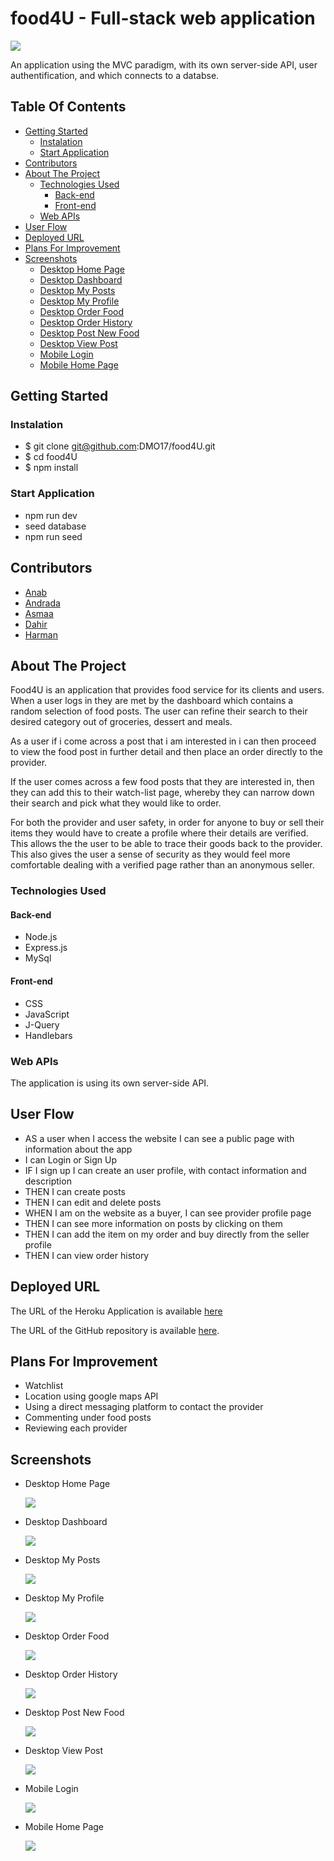 # food4U - Full-stack web application

<img src="./public/assets/images/food-logo.png"/>

An application using the MVC paradigm, with its own server-side API, user authentification, and which connects to a databse.

## Table Of Contents

- [Getting Started](#getting-started)
  - [Instalation](#instalation)
  - [Start Application](#start-application)
- [Contributors](#contributors)
- [About The Project](#about-the-project)
  - [Technologies Used](#technologies-used)
    - [Back-end](#back-end)
    - [Front-end](#front-end)
  - [Web APIs](#web-apis)
- [User Flow](#user-flows)
- [Deployed URL](#deployed-url)
- [Plans For Improvement](#plans-for-improvement)
- [Screenshots](#screenshots)
  - [Desktop Home Page](#desktop-home-page)
  - [Desktop Dashboard](#desktop-dashboard)
  - [Desktop My Posts](#desktop-my-posts)
  - [Desktop My Profile](#desktop-my-profile)
  - [Desktop Order Food](#desktop-order-food)
  - [Desktop Order History](#desktop-order-history)
  - [Desktop Post New Food](#desktop-post-new-food)
  - [Desktop View Post](#desktop-view-post)
  - [Mobile Login](#mobile-login)
  - [Mobile Home Page](#mobile-home=page)

## Getting Started

### Instalation

- $ git clone git@github.com:DMO17/food4U.git
- $ cd food4U
- $ npm install

### Start Application

- npm run dev
- seed database
- npm run seed

## Contributors

- [Anab](https://github.com/anabwarsame)
- [Andrada](https://github.com/andradag)
- [Asmaa](https://github.com/AsmaaMusse)
- [Dahir](https://github.com/DMO17)
- [Harman](https://github.com/AkenEagle)

## About The Project

Food4U is an application that provides food service for its clients and users. When a user logs in they are met by the dashboard which contains a random selection of food posts. The user can refine their search to their desired category out of groceries, dessert and meals.

As a user if i come across a post that i am interested in i can then proceed to view the food post in further detail and then place an order directly to the provider.

If the user comes across a few food posts that they are interested in, then they can add this to their watch-list page, whereby they can narrow down their search and pick what they would like to order.

For both the provider and user safety, in order for anyone to buy or sell their items they would have to create a profile where their details are verified. This allows the the user to be able to trace their goods back to the provider. This also gives the user a sense of security as they would feel more comfortable dealing with a verified page rather than an anonymous seller.

### Technologies Used

#### Back-end

- Node.js
- Express.js
- MySql

#### Front-end

- CSS
- JavaScript
- J-Query
- Handlebars

### Web APIs

The application is using its own server-side API.

## User Flow

- AS a user when I access the website I can see a public page with information about the app
- I can Login or Sign Up
- IF I sign up I can create an user profile, with contact information and description
- THEN I can create posts
- THEN I can edit and delete posts
- WHEN I am on the website as a buyer, I can see provider profile page
- THEN I can see more information on posts by clicking on them
- THEN I can add the item on my order and buy directly from the seller profile
- THEN I can view order history

## Deployed URL

The URL of the Heroku Application is available [here](https://food-4u.herokuapp.com/login)

The URL of the GitHub repository is available [here](https://github.com/andradag/food4U/tree/main).

## Plans For Improvement

- Watchlist
- Location using google maps API
- Using a direct messaging platform to contact the provider
- Commenting under food posts
- Reviewing each provider

## Screenshots

- Desktop Home Page

  <img src="./readMe-screenshots/home-page.png"/>

- Desktop Dashboard

  <img src="./readMe-screenshots/dashboard.png"/>

- Desktop My Posts

  <img src="./readMe-screenshots/my-posts.png"/>

- Desktop My Profile

  <img src="./readMe-screenshots/my-profile.png"/>

- Desktop Order Food

  <img src="./readMe-screenshots/Order Food.png"/>

- Desktop Order History

  <img src="./readMe-screenshots/Order History.png"/>

- Desktop Post New Food

  <img src="./readMe-screenshots/Post New Food.png"/>

- Desktop View Post

  <img src="./readMe-screenshots/View Post.png"/>

- Mobile Login

  <img src="./readMe-screenshots/Mobile Login.png"/>

- Mobile Home Page

  <img src="./readMe-screenshots/mobile-home-page.png"/>
